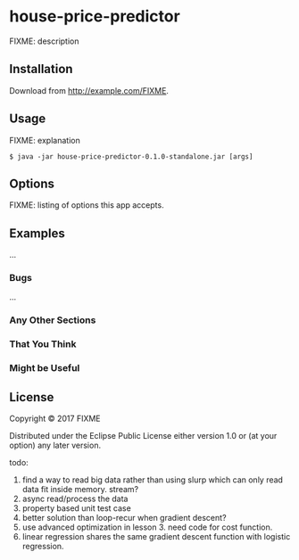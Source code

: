 # house-price-predictor

FIXME: description

## Installation

Download from http://example.com/FIXME.

## Usage

FIXME: explanation

    $ java -jar house-price-predictor-0.1.0-standalone.jar [args]

## Options

FIXME: listing of options this app accepts.

## Examples

...

### Bugs

...

### Any Other Sections
### That You Think
### Might be Useful

## License

Copyright © 2017 FIXME

Distributed under the Eclipse Public License either version 1.0 or (at
your option) any later version.

todo:
1. find a way to read big data rather than using slurp which can only read data fit inside memory. stream?
2. async read/process the data
3. property based unit test case
4. better solution than loop-recur when gradient descent?
5. use advanced optimization in lesson 3. need code for cost function.
6. linear regression shares the same gradient descent function with logistic regression.
